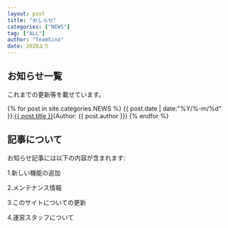 ```yaml
---
layout: post
title: "おしらせ"
categories: ["NEWS"]
tag: ["ALL"]
author: "TeamSina"
date: 2020より
---
```

## お知らせ一覧
これまでの更新等を載せています。

{% for post in site.categories.NEWS %}
{{ post.date | date:"%Y/%-m/%d" }}:<a href="{{ post.url }}" class="a-orange">{{ post.title }}</a>(Author: {{ post.author }})
{% endfor %}
<br>

## 記事について
お知らせ記事には以下の内容が含まれます:

1.新しい機能の追加

2.メンテナンス情報

3.このサイトについての更新

4.運営スタッフについて
